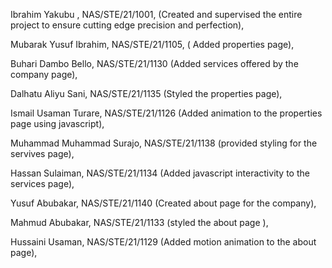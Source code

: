 Ibrahim Yakubu , NAS/STE/21/1001, (Created and supervised the entire project to ensure cutting edge precision and perfection),

Mubarak Yusuf Ibrahim,  NAS/STE/21/1105, ( Added properties page),

Buhari Dambo Bello, NAS/STE/21/1130  (Added services offered by the company page),

Dalhatu Aliyu Sani, NAS/STE/21/1135  (Styled the properties page),

Ismail Usaman Turare, NAS/STE/21/1126 (Added animation to the properties page using javascript),

Muhammad Muhammad Surajo, NAS/STE/21/1138 (provided styling for the servives page),

Hassan Sulaiman, NAS/STE/21/1134 (Added javascript interactivity to the services page),

Yusuf Abubakar, NAS/STE/21/1140 (Created about page for the company), 

Mahmud Abubakar, NAS/STE/21/1133 (styled the about page ),

Hussaini Usaman, NAS/STE/21/1129 (Added motion animation to the about page),
